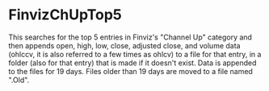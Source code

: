 # FinvizChUpTop5

This searches for the top 5 entries in Finviz's "Channel Up" category and then appends open, high, low, close, adjusted close, and volume data (ohlccv, it is also referred to a few times as ohlcv) to a file for that entry, in a folder (also for that entry) that is made if it doesn't exist. Data is appended to the files for 19 days. Files older than 19 days are moved to a file named ".Old".

